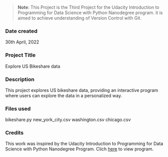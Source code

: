 >**Note**: This Project is the Third Project for the Udacity Introduction to Programming for Data Science with Python Nanodegree program.
it is aimed to achieve understanding of Version Control with Git.

### Date created
30th April, 2022

### Project Title
Explore US Bikeshare data

### Description
This project explores US bikeshare data, providing an interactive program where users can explore the data in a personalized way.

### Files used
bikeshare.py
new_york_city.csv
washington.csv
chicago.csv

### Credits
This work was inspired by the Udacity Introduction to Programming for Data Science with Python Nanodegree Program.
Clich [here](https://www.udacity.com/course/programming-for-data-science-nanodegree--nd104) to view program.



